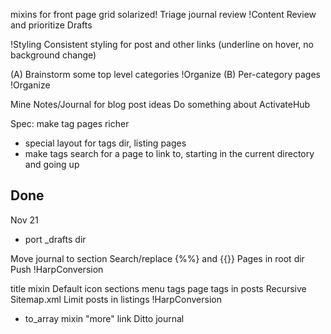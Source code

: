 mixins for front page grid
solarized!
Triage journal review !Content
Review and prioritize Drafts


!Styling
Consistent styling for post and other links (underline on hover, no background change)

(A) Brainstorm some top level categories !Organize
(B) Per-category pages !Organize

Mine Notes/Journal for blog post ideas
Do something about ActivateHub

Spec: make tag pages richer

 - special layout for tags dir, listing pages
 - make tags search for a page to link to, starting in the current directory and going up
 

## Done

Nov 21

 - port _drafts dir

Move journal to section
Search/replace {%%} and {{}} Pages in root dir
Push !HarpConversion

title mixin
Default icon
sections menu
tags page
tags in posts
Recursive Sitemap.xml
Limit posts in listings !HarpConversion
 - to_array mixin
"more" link
Ditto journal
